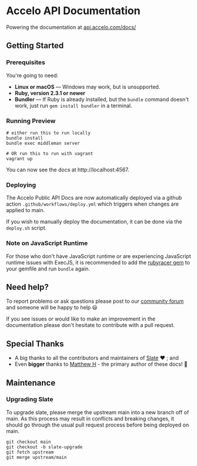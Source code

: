 # Accelo API Documentation

Powering the documentation at [api.accelo.com/docs/](https://api.accelo.com/docs/)

## Getting Started

### Prerequisites

You're going to need:

 - **Linux or macOS** — Windows may work, but is unsupported.
 - **Ruby, version 2.3.1 or newer**
 - **Bundler** — If Ruby is already installed, but the `bundle` command doesn't work, just run `gem install bundler` in a terminal.

### Running Preview

```shell
# either run this to run locally
bundle install
bundle exec middleman server

# OR run this to run with vagrant
vagrant up
```

You can now see the docs at http://localhost:4567.

### Deploying

The Accelo Public API Docs are now automatically deployed via a github action `.github/workflows/deploy.yml` which triggers
when changes are applied to main.

If you wish to manually deploy the documentation, it can be done via the `deploy.sh` script.

### Note on JavaScript Runtime

For those who don't have JavaScript runtime or are experiencing JavaScript runtime issues with ExecJS, it is recommended to add the [rubyracer gem](https://github.com/cowboyd/therubyracer) to your gemfile and run `bundle` again.

## Need help?

To report problems or ask questions please post to our [community forum](https://community.accelo.com/) and someone will be happy to help :smiley:

If you see issues or would like to make an improvement in the documentation please don't hesitate to contribute with a pull request.

## Special Thanks

- A big thanks to all the contributors and maintainers of [Slate](https://github.com/lord/slate) :heart: ; and
- Even **bigger** thanks to [Matthew H](https://github.com/matthewhughes112) - the primary author of these docs! :tada:

## Maintenance

### Upgrading Slate

To upgrade slate, please merge the upstream main into a new branch off of main. As this process may result in conflicts and breaking changes, it should go through the usual pull request process before being deployed on main.

```shell
git checkout main
git checkout -b slate-upgrade
git fetch upstream
git merge upstream/main
```


